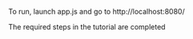 To run, launch app.js and go to http://localhost:8080/


The required steps in the tutorial are completed
